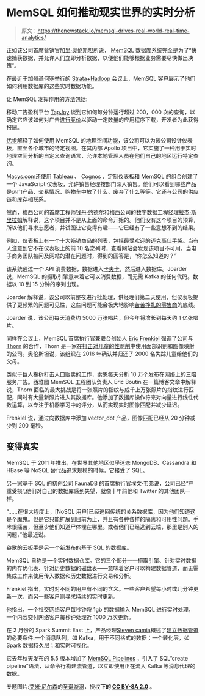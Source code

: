 # MemSQL 如何推动现实世界的实时分析

> 原文：<https://thenewstack.io/memsql-drives-real-world-real-time-analytics/>

正如该公司首席营销官[加里·奥伦斯坦](https://twitter.com/garyorenstein?ref_src=twsrc%5Egoogle%7Ctwcamp%5Eserp%7Ctwgr%5Eauthor)所说， [MemSQL](http://www.memsql.com/) 数据库系统完全是为了“快速捕获数据，并允许人们立即分析数据，以便他们能够根据业务需要尽快做出决策”。

在最近于加州圣何塞举行的 [Strata+Hadoop 会议](https://conferences.oreilly.com/strata/strata-ca)上，MemSQL 客户展示了他们如何利用数据库的这些实时数据功能。

让 MemSQL 发挥作用的方法包括:

移动广告盈利平台 [TapJoy](https://my.tapjoy.com/) 谈到它如何每分钟运行超过 200，000 次的查询，以确定它应该如何对广告[进行竞价](http://eng.tapjoy.com/blog-list/moving-to-memsql)以驱动一定数量的应用程序下载，开发者为此获得报酬。

[优步](https://conferences.oreilly.com/strata/strata-ca/public/schedule/detail/58258)解释了如何使用 MemSQL 的地理空间功能，该公司可以为该公司设计仪表板，直至各个城市的特定视图。在其内部 Apollo 项目中，它实施了一种用于实时地理空间分析的自定义查询语言，允许本地管理人员在他们自己的地区运行特定查询。

[Macys.com](https://www.macys.com/)还使用 [Tableau](https://www.tableau.com/) 、 [Cognos](https://www.ibm.com/analytics/us/en/technology/products/cognos-analytics/) 、定制仪表板和 MemSQL 的组合创建了一个 JavaScript 仪表板，允许销售经理按部门深入销售。他们可以看到哪些产品是热门产品、交易情况、购物车中放了什么、废弃了什么等等。它还与公司的供应链和库存相联系。

然而，梅西公司的首席工程师[钱丹·约德尔](https://www.linkedin.com/in/chandanjoarder/)和梅西公司的数字数据工程经理[拉杰·斯里拉姆](https://www.linkedin.com/in/rajsriram/)解释说，这个项目并不是从上面的命令开始的。他们没有这个项目的预算，所以他们寻求志愿者，并试图让它变得有趣——它已经有了一些意想不到的结果。

例如，仪表板上有一个十大畅销商品的列表，包括最受欢迎的[迈克高仕手袋](https://www.macys.com/shop/featured/michael-kors-handbags?cm_kws_ac=michae)。当有人注意到它不在仪表板上的前 10 名之列时，查看网站会发现该项目不可用。当电子商务团队被问及网站的潜在问题时，得到的回答是，“你怎么知道的？”

该系统通过一个 API 消费数据，数据进入[卡夫卡](https://kafka.apache.org/)，然后进入数据库。Joarder 说，MemSQL 的摄取引擎意味着它可以消费数据，而无需 Kafka 的任何代码。数据以 10 到 15 分钟的序列出现。

Joarder 解释说，该公司以前整夜进行批处理，供经理们第二天使用，但仪表板提供了更频繁的问题可见性，这些问题可能会极大地影响[苦苦挣扎的零售商](http://www.marketwatch.com/story/after-a-harrowing-holiday-season-struggling-department-stores-reach-a-tipping-point-2017-01-06)的底线。

Joarder 说，该公司每天消费约 5000 万张唱片，但今年将增长到每天约 1 亿张唱片。

同样在会议上，MemSQL 首席执行官兼联合创始人 [Eric Frenkiel](https://twitter.com/ericfrenkiel) 强调了[公司与 Thorn](https://www.youtube.com/watch?v=LFTznWxLhbk&index=4&list=PL055Epbe6d5ZsQVJRV2FQQvsgDt0Ci5Zy) 的合作，Thorn 是一家在[打击对儿童的性剥削](https://www.wearethorn.org/child-sexual-exploitation-and-technology/)中使用面部识别和图像映射的公司。奥伦斯坦说，该组织在 2016 年确认并归还了 2000 名失踪儿童给他们的父母。

类似于巨人橡树打击人口贩卖的工作，索恩每天分析 10 万个发布在网络上的三陪服务广告。西雅图 MemSQL 工程团队负责人 Eric Boutin 在一篇博客文章中解释说，Thorn 面临的最大挑战是将一张照片的指纹与成千上万张照片的指纹进行匹配，同时有大量新照片进入其数据库。他添加了数据库操作符来对向量进行线性代数运算，以专注于机器学习中的评分，从而实现实时图像匹配并减少延迟。

Frenkiel 说，通过向数据库中添加 vector_dot 产品，图像匹配已经从 20 分钟减少到 200 毫秒。

## 变得真实

MemSQL 于 2011 年推出，在世界其他地区似乎迷恋 MongoDB、Cassandra 和 HBase 等 NoSQL 替代品追求规模的时候，它接受了 SQL。

另一家基于 SQL 的初创公司 [FaunaDB](https://fauna.com/) 的首席执行官埃文·韦弗说，公司已经“严重受损”,他们对自己的数据库感到失望，就像十年前他和 Twitter 的其他团队一样。

“……在很大程度上，[NoSQL 用户]已经逃回传统的关系数据库，因为他们知道这是个魔鬼。但是它只能扩展到目前为止，并且有各种各样的隔离和可用性问题。手术很痛苦，但至少他们知道尸体埋在哪里。或者他们已经逃到云端，那里是别人的问题，”他最近说。

谷歌的[云扳手](https://thenewstack.io/google-cloud-spanner-view-field/)是另一个新发布的基于 SQL 的数据库。

MemSQL 自称是一个实时数据仓库。它的三个部分——摄取引擎、针对实时数据的内存优化表、针对历史数据的磁盘表——意味着客户可以构建数据管道，而无需集成工作来使用传入数据和历史数据进行交易和分析。

Frenkiel 指出，实时对不同的用户有不同的含义。一些客户希望每小时或几分钟更新一次，而另一些客户则寻求持续的实时更新。

他指出，一个社交网络客户每秒钟将 1gb 的数据输入 MemSQL 进行实时处理，一个内容交付网络客户每秒钟处理近 1000 万次更新。

在 2 月份的 Spark Summit East 上，产品经理[Steven camia](https://spark-summit.org/east-2017/speakers/steven-camina/)概述了[建立数据管道](https://www.youtube.com/watch?v=gapTJYxyV2E&feature=youtu.be)的必要条件:一个消息队列，如 Kafka，用于不同格式的数据；一个转化层，如 Spark 数据持久层；和实时可视化。

它去年秋天发布的 5.5 版本增加了 [MemSQL Pipelines](http://siliconangle.com/blog/2016/09/26/memsql-calls-its-new-streaming-technology-a-game-changer/) ，引入了 SQL“create pipeline”语法，从命令行构建流管道，以立即使用正在流入 Kafka 等消息代理的数据。

专题图片:[艾米·尼尔森](https://www.flickr.com/photos/amyn-design/)的[圣诞漩涡](https://www.flickr.com/photos/amyn-design/5549226120/in/photolist-9sneAq-cCXWcs-zGGrs-o7k61k-SzEpRJ-T7K9Uj-STnMCR-pbaFs-qxSyer-7andG-4bq1gA-a7RfpH-5QnH34-28fdNY-9T5BYj-7rQtE6-RGpryZ-RS7FoN-dXZEBG-frjdN6-6iMPtb-4p4iEF-aLYVJM-mj59Xr-dAgLN1-5jJmrE-7GUjN1-pWyT5X-FJtNVt-BxmeD6-phQtYM-fvu1Qm-gbXoyS-51WV9r-e918uo-5MpyKs-ao4TWX-rtLrNQ-vsWfk-4VqweH-aSXwA2-jnTMUj-reBka4-6AZXdr-5k7WU7-Sa7ka3-4Raa6G-nedn2-8ADuSk-S2GC2z)，授权**下的 [CC BY-SA 2.0](https://creativecommons.org/licenses/by/2.0/)** 。

<svg xmlns:xlink="http://www.w3.org/1999/xlink" viewBox="0 0 68 31" version="1.1"><title>Group</title> <desc>Created with Sketch.</desc></svg>